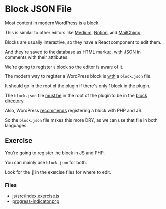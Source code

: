# Block JSON File

Most content in modern WordPress is a block.

This is similar to other editors like [Medium](https://medium.com/), [Notion](https://www.notion.so/), and [MailChimp](https://mailchimp.com/).

Blocks are usually interactive, so they have a React component to edit them.

And they're saved to the database as HTML markup, with JSON in comments with their attributes.

We're going to register a block so the editor is aware of it.

The modern way to register a WordPress block is [with](https://developer.wordpress.org/block-editor/reference-guides/block-api/block-metadata/) a `block.json` file.

It should go in the root of the plugin if there's only 1 block in the plugin.

The `block.json` file [must be](https://github.com/WordPress/wporg-plugin-guidelines/blob/28d945f414db3bb42e04805fb109e7178cbabc9a/blocks.md#4-block-plugins-must-include-a-blockjson-file) in the root of the plugin to be in the [block directory](https://wordpress.org/plugins/browse/block/).

Also, WordPress [recommends](https://developer.wordpress.org/block-editor/reference-guides/block-api/block-metadata/#benefits-using-the-metadata-file) registering a block with PHP and JS.

So the `block.json` file makes this more DRY, as we can use that file in both languages.

## Exercise

You're going to register the block in JS and PHP.

You can mainly use `block.json` for both.

Look for the 🚧 in the exercise files for where to edit.

### Files
- [js/src/index.exercise.js](https://github.com/kienstra/progress-indicator/blob/exercise/1-block-json/js/src/index.exercise.js)
- [progress-indicator.php](https://github.com/kienstra/progress-indicator/blob/exercise/1-block-json/progress-indicator.php)
